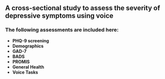 ## A cross-sectional study to assess the severity of depressive symptoms using voice


### The following assessments are included here:

* **PHQ-9 screening**
* **Demographics**
* **GAD-7**
* **BADS**
* **PROMIS**
* **General Health**
* **Voice Tasks**
